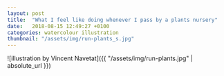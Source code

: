 ```yaml
---
layout: post
title:  "What I feel like doing whenever I pass by a plants nursery"
date:   2018-08-15 12:49:27 +0100
categories: watercolour illustration
thumbnail: "/assets/img/run-plants_s.jpg"
---
```

![illustration by Vincent Navetat]({{ "/assets/img/run-plants.jpg" | absolute_url }})
